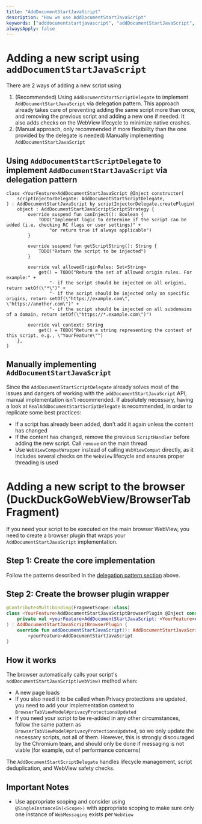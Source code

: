 ```yaml
---
title: "AddDocumentStartJavaScript"
description: "How we use AddDocumentStartJavaScript"
keywords: ["adddocumentstartjavascript", "addDocumentStartJavaScript", "AddDocumentStartJavaScript", "add document start javascript", "css", "c-s-s", "CSS", "C-S-S", "WebView", "webview", "contentscopescripts", "content-scope-scripts", "ContentScopeScripts", "contentScopeScripts"]
alwaysApply: false
---
```


# Adding a new script using `addDocumentStartJavaScript`

There are 2 ways of adding a new script using 
1. (Recommended) Using `AddDocumentStartScriptDelegate` to implement `AddDocumentStartJavaScript` via delegation pattern. This approach already takes care of
preventing adding the same script more than once, and removing the previous script and adding a new one if needed. It also adds checks on the WebView lifecycle to minimize native crashes. 
2. (Manual approach, only recommended if more flexibility than the one provided by the delegate is needed) Manually implementing `AddDocumentStartJavaScript`

## Using `AddDocumentStartScriptDelegate` to implement `AddDocumentStartJavaScript` via delegation pattern
```
class <YourFeature>AddDocumentStartJavaScript @Inject constructor(
    scriptInjectorDelegate: AddDocumentStartScriptDelegate,
) : AddDocumentStartJavaScript by scriptInjectorDelegate.createPlugin(
    object : AddDocumentStartJavaScriptScriptStrategy {
        override suspend fun canInject(): Boolean {
            TODO("Implement logic to determine if the script can be added (i.e. checking RC flags or user settings)" +
                "or return true if always applicable")
        }

        override suspend fun getScriptString(): String {
            TODO("Return the script to be injected")
        }

        override val allowedOriginRules: Set<String>
            get() = TODO("Return the set of allowed origin rules. For example:" +
                "- if the script should be injected on all origins, return setOf(\"*\")" +
                "- if the script should be injected only on specific origins, return setOf(\"https://example.com\", \"https://another.com\")" +
                "- if the script should be injected on all subdomains of a domain, return setOf(\"https://*.example.com\")")

        override val context: String
            get() = TODO("Return a string representing the context of this script, e.g., \"YourFeature\"")
    },
)
```

## Manually implementing `AddDocumentStartJavaScript`
Since the `AddDocumentStartScriptDelegate` already solves most of the issues and dangers of working with the `addDocumentStartJavaScript` API, manual implementation isn't recommended. If absolutely necessary, having a look at `RealAddDocumentStartScriptDelegate` is recommended, in order to replicate some best practices:
* If a script has already been added, don't add it again unless the content has changed
* If the content has changed, remove the previous `ScriptHandler` before adding the new script. Call `remove` on the main thread
* Use `WebViewCompatWrapper` instead of calling `WebViewCompat` directly, as it includes several checks on the `WebView` lifecycle and ensures proper threading is used

# Adding a new script to the browser (DuckDuckGoWebView/BrowserTabFragment)

If you need your script to be executed on the main browser WebView, you need to create a browser plugin that wraps your `AddDocumentStartJavaScript` implementation.

## Step 1: Create the core implementation

Follow the patterns described in the [delegation pattern section](#using-adddocumentstartscriptdelegate-to-implement-adddocumentstartjavascript-via-delegation-pattern) above.

## Step 2: Create the browser plugin wrapper

```kotlin
@ContributesMultibinding(FragmentScope::class)
class <YourFeature>AddDocumentStartJavaScriptBrowserPlugin @Inject constructor(
    private val <yourFeature>AddDocumentStartJavaScript: <YourFeature>AddDocumentStartJavaScript,
) : AddDocumentStartJavaScriptBrowserPlugin {
    override fun addDocumentStartJavaScript(): AddDocumentStartJavaScript = 
        <yourFeature>AddDocumentStartJavaScript
}
```

## How it works

The browser automatically calls your script's `addDocumentStartJavaScript(webView)` method when:
- A new page loads
- If you also need it to be called when Privacy protections are updated, you need to add your implementation context to `BrowserTabViewModel#privacyProtectionsUpdated`
- If you need your script to be re-added in any other circumstances, follow the same pattern as `BrowserTabViewModel#privacyProtectionsUpdated`, so we only update the necessary scripts, not all of them. However, this is strongly discouraged by the Chromium team, and should only be done if messaging is not viable (for example, out of performance concerns)

The `AddDocumentStartScriptDelegate` handles lifecycle management, script deduplication, and WebView safety checks.

## Important Notes

- Use appropriate scoping and consider using `@SingleInstanceIn(<Scope>)` with appropriate scoping to make sure only one instance of `WebMessaging` exists per `WebView`
